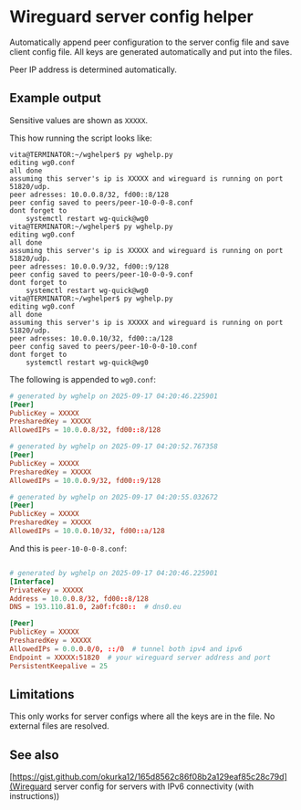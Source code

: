 # Wireguard server config helper

Automatically append peer configuration to the server config file and save
client config file. All keys are generated automatically and put into the
files.

Peer IP address is determined automatically.

## Example output

Sensitive values are shown as `XXXXX`.

This how running the script looks like:

```console
vita@TERMINATOR:~/wghelper$ py wghelp.py
editing wg0.conf
all done
assuming this server's ip is XXXXX and wireguard is running on port 51820/udp.
peer adresses: 10.0.0.8/32, fd00::8/128
peer config saved to peers/peer-10-0-0-8.conf
dont forget to
    systemctl restart wg-quick@wg0
vita@TERMINATOR:~/wghelper$ py wghelp.py
editing wg0.conf
all done
assuming this server's ip is XXXXX and wireguard is running on port 51820/udp.
peer adresses: 10.0.0.9/32, fd00::9/128
peer config saved to peers/peer-10-0-0-9.conf
dont forget to
    systemctl restart wg-quick@wg0
vita@TERMINATOR:~/wghelper$ py wghelp.py
editing wg0.conf
all done
assuming this server's ip is XXXXX and wireguard is running on port 51820/udp.
peer adresses: 10.0.0.10/32, fd00::a/128
peer config saved to peers/peer-10-0-0-10.conf
dont forget to
    systemctl restart wg-quick@wg0
```

The following is appended to `wg0.conf`:
```conf
# generated by wghelp on 2025-09-17 04:20:46.225901
[Peer]
PublicKey = XXXXX
PresharedKey = XXXXX
AllowedIPs = 10.0.0.8/32, fd00::8/128

# generated by wghelp on 2025-09-17 04:20:52.767358
[Peer]
PublicKey = XXXXX
PresharedKey = XXXXX
AllowedIPs = 10.0.0.9/32, fd00::9/128

# generated by wghelp on 2025-09-17 04:20:55.032672
[Peer]
PublicKey = XXXXX
PresharedKey = XXXXX
AllowedIPs = 10.0.0.10/32, fd00::a/128
```

And this is `peer-10-0-0-8.conf`:
```conf

# generated by wghelp on 2025-09-17 04:20:46.225901
[Interface]
PrivateKey = XXXXX
Address = 10.0.0.8/32, fd00::8/128
DNS = 193.110.81.0, 2a0f:fc80::  # dns0.eu

[Peer]
PublicKey = XXXXX
PresharedKey = XXXXX
AllowedIPs = 0.0.0.0/0, ::/0  # tunnel both ipv4 and ipv6
Endpoint = XXXXX:51820  # your wireguard server address and port
PersistentKeepalive = 25
```

## Limitations

This only works for server configs where all the keys are in the file. No
external files are resolved.

## See also

[https://gist.github.com/okurka12/165d8562c86f08b2a129eaf85c28c79d](Wireguard server config for servers with IPv6 connectivity (with instructions))
